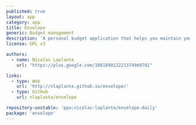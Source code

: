 ```yaml
---
published: true
layout: app
category: app
title: Envelope
generic: Budget management
description: 'A personal budget application that helps you maintain your personal budget by using the tried-and-true envelope system. You designate spending categories (envelopes) and distribute your monthly income into them.'
license: GPL v3

authors: 
  - name: Nicolas Laplante
    url: "https://plus.google.com/108189012221374960701"

links:
  - type: Web
    url: 'http://nlaplante.github.io/envelope/'
  - type: GitHub
    url: nlaplante/envelope

repository-unstable: 'ppa:nicolas-laplante/envelope-daily'
package: 'envelope'
---
```

